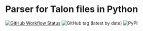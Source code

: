 # Parser for Talon files in Python

[![GitHub Workflow Status](https://github.com/wenkokke/py-tree-sitter-talon/actions/workflows/build.yml/badge.svg)](https://github.com/wenkokke/py-tree-sitter-talon/actions/workflows/build.yml) ![GitHub tag (latest by date)](https://img.shields.io/github/v/tag/wenkokke/py-tree-sitter-talon) ![PyPI](https://img.shields.io/pypi/v/tree-sitter-talon)

